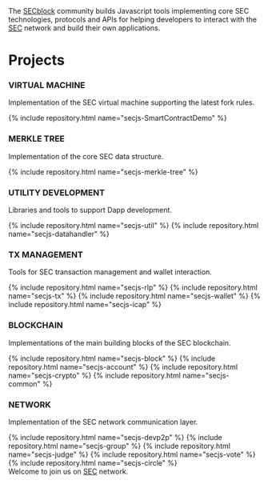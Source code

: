 
<div class="intro-text">
  The <a href="https://github.com/SECblock/">SECblock</a> community builds Javascript tools implementing core SEC technologies, protocols and APIs for helping developers to interact with the <a href="https://www.secblock.io/">SEC</a> network and build their own applications.
</div> 

<h1>Projects</h1>

<div class="repo-group">
  <h3><i class="fa fa-cogs"></i> VIRTUAL MACHINE</h3>
  <p>Implementation of the SEC virtual machine supporting the latest fork rules.</p>
  {% include repository.html name="secjs-SmartContractDemo" %}
</div>

<div class="repo-group">
  <h3><i class="fa fa-sitemap"></i> MERKLE TREE</h3>
  <p>Implementation of the core SEC data structure.</p>
  {% include repository.html name="secjs-merkle-tree" %}
</div>

<div class="separator"></div>

<div class="repo-group">
  <h3><i class="fa fa-wrench"></i> UTILITY DEVELOPMENT</h3>
  <p>Libraries and tools to support Dapp development.</p>
  {% include repository.html name="secjs-util" %}
  {% include repository.html name="secjs-datahandler" %}
</div>

<div class="repo-group">
  <h3><i class="fa fa-balance-scale"></i> TX MANAGEMENT</h3>
  <p>Tools for SEC transaction management and wallet interaction.</p>
  {% include repository.html name="secjs-rlp" %}
  {% include repository.html name="secjs-tx" %}
  {% include repository.html name="secjs-wallet" %}
  {% include repository.html name="secjs-icap" %}
</div>

<div class="separator"></div>

<div class="repo-group">
  <h3><i class="fa fa-cubes"></i> BLOCKCHAIN</h3>
  <p>Implementations of the main building blocks of the SEC blockchain.</p>
  {% include repository.html name="secjs-block" %}
  {% include repository.html name="secjs-account" %}
  {% include repository.html name="secjs-crypto" %}
  {% include repository.html name="secjs-common" %}
</div>

<div class="repo-group">
  <h3><i class="fa fa-globe"></i> NETWORK</h3>
  <p>Implementation of the SEC network communication layer.</p>
  {% include repository.html name="secjs-devp2p" %}
  {% include repository.html name="secjs-group" %}
  {% include repository.html name="secjs-judge" %}
  {% include repository.html name="secjs-vote" %}
  {% include repository.html name="secjs-circle" %}

</div>

 <div class="separator" style="height:0px;"></div>

<div class="intro-text">
  Welcome to join us on 
    <a href="https://www.secblock.io/">SEC</a> network.
</div>

<!--<h1>Use Cases</h1>
### Creating an Online Wallet?

### Creating a Dapp?

### Build for the Web? -->

